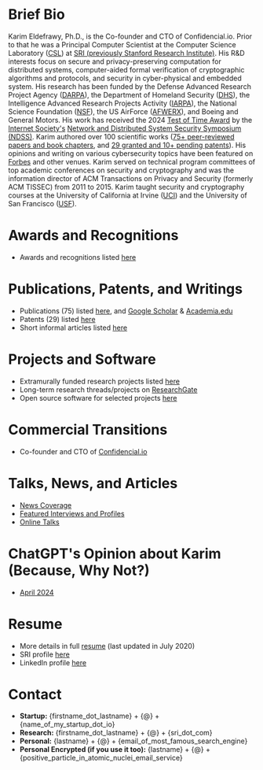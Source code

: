 # Brief Bio
Karim Eldefrawy, Ph.D., is the Co-founder and CTO of Confidencial.io. Prior to that he was a Principal Computer Scientist at the Computer Science Laboratory ([CSL](http://www.csl.sri.com/)) at [SRI (previously Stanford Research Institute)](https://www.sri.com/). His R&D interests focus on secure and privacy-preserving computation for distributed systems, computer-aided formal verification of cryptographic algorithms and protocols, and security in cyber-physical and embedded system. His research has been funded by the Defense Advanced Research Project Agency ([DARPA](https://www.darpa.mil/)), the Department of Homeland Security ([DHS](https://www.dhs.gov/science-and-technology)), the Intelligence Advanced Research Projects Activity ([IARPA](https://www.iarpa.gov/)), the National Science Foundation ([NSF](https://www.nsf.gov)), the US AirForce ([AFWERX](https://www.afwerx.af.mil)), and Boeing and General Motors. His work has received the 2024 [Test of Time Award](https://www.ndss-symposium.org/ndss-test-of-time-award/) by the [Internet Society's](https://www.internetsociety.org/) [Network and Distributed System Security Symposium (NDSS)](https://www.ndss-symposium.org/). Karim authored over 100 scientific works ([75+ peer-reviewed papers and book chapters](https://keldefrawy.github.io/pubs.html), and [29 granted and 10+ pending patents](https://keldefrawy.github.io/patents.html)). His opinions and writing on various cybersecurity topics have been featured on [Forbes](https://councils.forbes.com/profile/Karim-Eldefrawy-CTO-Founder-Confidencial-io/35ea9cb7-7f3c-4fe9-a7d3-780eee7da954) and other venues. Karim served on technical program committees of top academic conferences on security and cryptography and was the information director of ACM Transactions on Privacy and Security (formerly ACM TISSEC) from 2011 to 2015. Karim taught security and cryptography courses at the University of California at Irvine ([UCI](https://www.ics.uci.edu/)) and the University of San Francisco ([USF](https://www.usfca.edu/)). 

# Awards and Recognitions
* Awards and recognitions listed [here](https://keldefrawy.github.io/awards.html)

# Publications, Patents, and Writings
* Publications (75) listed [here](https://keldefrawy.github.io/pubs.html), and [Google Scholar](http://bit.ly/2KIZaWF) & [Academia.edu](https://karimeldefrawy.academia.edu/)
* Patents (29) listed [here](https://keldefrawy.github.io/patents.html)
* Short informal articles listed [here](https://keldefrawy.github.io/thoughts.html)

# Projects and Software
* Extramurally funded research projects listed [here](https://keldefrawy.github.io/projects.html)
* Long-term research threads/projects on [ResearchGate](http://bit.ly/37tOPHZ) 
* Open source software for selected projects [here](https://keldefrawy.github.io/software.html)


# Commercial Transitions 
* Co-founder and CTO of [Confidencial.io](https://www.confidencial.io/)


# Talks, News, and Articles
* [News Coverage](https://keldefrawy.github.io/news.html)
* [Featured Interviews and Profiles](https://keldefrawy.github.io/profiles.html)
* [Online Talks](https://keldefrawy.github.io/talks.html)


# ChatGPT's Opinion about Karim (Because, Why Not?)
* [April 2024](https://chat.openai.com/share/659b6a18-5ac2-46b1-aef5-98fcb077ed1d)

# Resume
* More details in full [resume](https://keldefrawy.github.io/karim_resume.pdf) (last updated in July 2020)
* SRI profile [here](https://www.sri.com/bios/karim-eldefrawy/)
* LinkedIn profile [here](https://www.linkedin.com/pub/karim-eldefrawy/3/6b5/b70)


# Contact
* **Startup:** {firstname_dot_lastname} + {@} + {name_of_my_startup_dot_io}
* **Research:** {firstname_dot_lastname} + {@} + {sri_dot_com}
* **Personal:** {lastname} + {@} + {email_of_most_famous_search_engine}
* **Personal Encrypted (if you use it too):** {lastname} + {@} + {positive_particle_in_atomic_nuclei_email_service}














